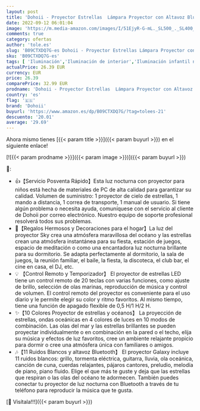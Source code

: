 ```yaml
---
layout: post
title: 'Dohoii - Proyector Estrellas  Lámpara Proyector con Altavoz Bluetooth y Remoto  LED Proyector de Galaxia Océano Estrellas Techo Adultos Infantil Bebés Luces y Musica  Cumpleaños Regalo Habitación Decoracion'
date: 2022-09-12 06:01:04
image: 'https://m.media-amazon.com/images/I/51EjyR-G-mL._SL500_._SL400_.jpg'
comments: true
category: ofertas
author: 'tole.es'
slug: 'B09CTXDQ7G-es Dohoii - Proyector Estrellas Lámpara Proyector con Altavoz...'
sku: 'B09CTXDQ7G-es'
tags: [ 'Iluminación','Iluminación de interior','Iluminación infantil nocturna','Lámparas e iluminación infantil','bebés','dohoii','🇪🇸', ]
actualPrice: 26.39 EUR
currency: EUR
price: 26.39
comparePrice: 32.99 EUR
prodname: 'Dohoii - Proyector Estrellas  Lámpara Proyector con Altavoz Bluetooth y Remoto  LED Proyector de Galaxia Océano Estrellas Techo Adultos Infantil Bebés Luces y Musica  Cumpleaños Regalo Habitación Decoracion'
country: 'es'
flag: '🇪🇸'
brand: 'Dohoii'
buyurl: 'https://www.amazon.es/dp/B09CTXDQ7G/?tag=tolees-21'
descuento: '20.01'
average: '29.69'
---
```


Ahora mismo tienes [{{< param title >}}]({{< param buyurl >}}) en el siguiente enlace!

[![{{< param prodname >}}]({{< param image >}})]({{< param buyurl >}})

🔎:

- 👍【Servicio Posventa Rápido】Esta luz nocturna con proyector para niños está hecha de materiales de PC de alta calidad para garantizar su calidad. Volumen de suministro: 1 proyector de cielo de estrellas, 1 mando a distancia, 1 correa de transporte, 1 manual de usuario. Si tiene algún problema o necesita ayuda, comuníquese con el servicio al cliente de Dohoii por correo electrónico. Nuestro equipo de soporte profesional resolverá todos sus problemas.
- 🎁【Regalos Hermosos y Decoraciones para el hogar】La luz del proyector Sky crea una atmósfera maravillosa del océano y las estrellas crean una atmósfera instantánea para su fiesta, estación de juegos, espacio de meditación o como una encantadora luz nocturna brillante para su dormitorio. Se adapta perfectamente al dormitorio, la sala de juegos, la reunión familiar, el baile, la fiesta, la discoteca, el club bar, el cine en casa, el DJ, etc.
- 💡 【Control Remoto y Temporizador】 El proyector de estrellas LED tiene un control remoto de 20 teclas con varias funciones, como ajuste de brillo, selección de olas marinas, reproducción de música y control de volumen. El control remoto del proyector es conveniente para el uso diario y le permite elegir su color y ritmo favoritos. Al mismo tiempo, tiene una función de apagado flexible de 0,5 H/1 H/2 H.
- ✨【10 Colores Proyector de estrellas y océanos】 La proyección de estrellas, ondas oceánicas en 4 colores de luces en 10 modos de combinación. Las olas del mar y las estrellas brillantes se pueden proyectar individualmente o en combinación en la pared o el techo, elija su música y efectos de luz favoritos, cree un ambiente relajante propicio para dormir o cree una atmósfera única con familiares o amigos.
- 🎶【11 Ruidos Blancos y altavoz Bluetooth】 El proyector Galaxy incluye 11 ruidos blancos: grillo, tormenta eléctrica, guitarra, lluvia, ola oceánica, canción de cuna, cuerdas relajantes, pájaros cantores, preludio, melodía de piano, piano fluido. Elige el que más te guste y deja que las estrellas que respiran o las olas del océano te adormecen. También puedes conectar tu proyector de luz nocturna con Bluetooth a través de tu teléfono para reproducir la música que te gusta.

[🛒 Visítala!!!]({{< param buyurl >}})
